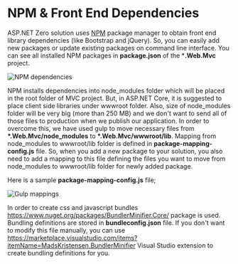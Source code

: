 # NPM & Front End Dependencies

ASP.NET Zero solution uses [NPM](https://www.npmjs.com/) package manager to obtain front end library dependencies (like Bootstrap and jQuery). So, you can easily add new packages or update existing packages on command line interface. You can see all installed NPM packages in **package.json** of the ***.Web.Mvc** project.

<img src="D:/Github/documents/docs/en/images/npm-dependencies-core.png" alt="NPM dependencies" class="img-thumbnail" />

NPM installs dependencies into node\_modules folder which will be placed in the root folder of MVC project. But, in ASP.NET Core, it is suggested to place client side libraries under wwwroot folder. Also, size of node\_modules folder will be very big (more than 250 MB) and we don't want to send all of those files to production when we publish our application. In order to overcome this, we have used gulp to move necessary files from **\*.Web.Mvc/node\_modules** to **\*.Web.Mvc/wwwroot/lib**. Mapping from node_modules to wwwroot/lib folder is defined in **package-mapping-config.js** file. So, when you add a new package to your solution, you also need to add a mapping to this file defining the files you want to move from node_modules to wwwroot/lib folder for newly added package. 

Here is a sample **package-mapping-config.js** file;

<img src="D:/Github/documents/docs/en/images/gulp-bundle-config-mappings.png-2.png" alt="Gulp mappings" class="img-thumbnail" />

In order to create css and javascript bundles https://www.nuget.org/packages/BundlerMinifier.Core/ package is used. Bundling definitions are stored in **bundleconfig.json** file. If you don't want to modify this file manually, you can use https://marketplace.visualstudio.com/items?itemName=MadsKristensen.BundlerMinifier Visual Studio extension to create bundling definitions for you.